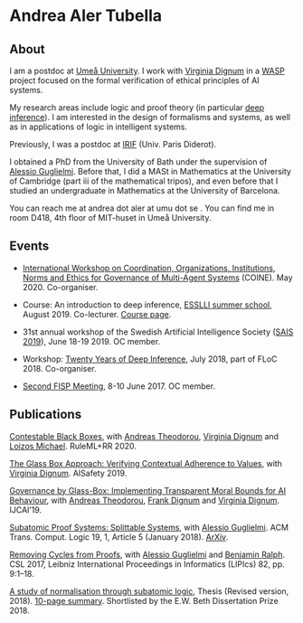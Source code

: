 # Andrea Aler Tubella

## About

I am a postdoc at [Umeå University](https://www.umu.se/en/). I work with [Virginia Dignum][VD] in a [WASP](https://wasp-sweden.org/) project focused on the formal verification of ethical principles of AI systems.

My research areas include logic and proof theory (in particular [deep inference](http://alessio.guglielmi.name/res/cos/index.html)). I am interested  in the design of formalisms and systems, as well as in applications of logic in intelligent systems.

Previously, I was a postdoc at [IRIF](https://www.irif.fr//en/index) (Univ. Paris Diderot).

I obtained a PhD from the University of Bath under the supervision of [Alessio Guglielmi][Alessio]. Before that, I did a MASt in Mathematics at the University of Cambridge (part iii of the mathematical tripos), and even before that I studied an undergraduate in Mathematics at the University of Barcelona.

You can reach me at andrea dot aler at umu dot se . You can find me in room D418, 4th floor of MIT-huset in Umeå University.

## Events

* [International Workshop on Coordination, Organizations, Institutions, Norms and Ethics for Governance of Multi-Agent Systems](https://coin-workshop.github.io/coine-2020-new-zealand/) (COINE).  May 2020. Co-organiser.

* Course: An introduction to deep inference, [ESSLLI summer school](http://esslli2019.folli.info/programme/logic-and-computation/), August 2019. Co-lecturer. [Course page](https://www.lix.polytechnique.fr/~lutz/orgs/ESSLLI2019-course.html).
 
* 31st annual workshop of the Swedish Artificial Intelligence Society ([SAIS 2019](https://sais2019.cs.umu.se/)), June 18-19 2019. OC member.

* Workshop: [Twenty Years of Deep Inference](https://www.lix.polytechnique.fr/~lutz/orgs/TYDI2018.html), July 2018, part of FLoC 2018. Co-organiser.

* [Second FISP Meeting](https://www.lix.polytechnique.fr/~lutz/orgs/FISP-workshop-June2017.html), 8-10 June 2017. OC member.

## Publications

[Contestable Black Boxes](https://arxiv.org/abs/2006.05133), with [Andreas Theodorou][Andreas], [Virginia Dignum][VD] and [Loizos Michael](https://cognition.ouc.ac.cy/loizos/). RuleML+RR 2020.

[The Glass Box Approach: Verifying Contextual Adherence to Values](http://ceur-ws.org/Vol-2419/paper_18.pdf), with [Virginia Dignum][VD]. AISafety 2019.

[Governance by Glass-Box: Implementing Transparent Moral Bounds for AI Behaviour](https://arxiv.org/abs/1905.04994), with [Andreas Theodorou][Andreas], [Frank Dignum](https://www.umu.se/en/staff/frank-dignum/) and [Virginia Dignum][VD]. IJCAI’19.

[Subatomic Proof Systems: Splittable Systems](https://dl.acm.org/doi/10.1145/3173544), with [Alessio Guglielmi][Alessio]. ACM Trans. Comput. Logic 19, 1, Article 5 (January 2018). [ArXiv](https://arxiv.org/pdf/1703.10258.pdf).

[Removing Cycles from Proofs](http://cs.bath.ac.uk/ag/p/RCP.pdf), with [Alessio Guglielmi][Alessio] and [Benjamin Ralph](https://people.bath.ac.uk/bdr25/).  CSL 2017, Leibniz International Proceedings in Informatics (LIPIcs) 82, pp. 9:1–18.

[A study of normalisation through subatomic logic](http://cs.bath.ac.uk/ag/aat/phd.pdf), Thesis (Revised version, 2018). [10-page summary](https://aalertubella.github.io/pdfs/thesis-summary-andrea.pdf). Shortlisted by the E.W. Beth Dissertation Prize 2018.

[Andreas]: https://www.recklesscoding.com/
[VD]: https://people.cs.umu.se/virginia/
[Alessio]: http://alessio.guglielmi.name/
